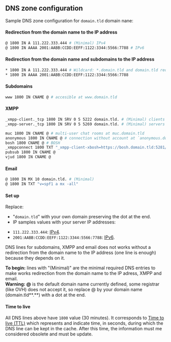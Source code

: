 ## DNS zone configuration

Sample DNS zone configuration for `domain.tld` domain nane:

#### Redirection from the domain name to the IP address
```bash
@ 1800 IN A 111.222.333.444 # (Minimal) IPv4
@ 1800 IN AAAA 2001:AABB:CCDD:EEFF:1122:3344:5566:7788 # IPv6
```

#### Redirection from the domain name and subdomains to the IP address
```bash
* 1800 IN A 111.222.333.444 # Wildcard: *.domain.tld and domain.tld redirection to the IP address
* 1800 IN AAAA 2001:AABB:CCDD:EEFF:1122:3344:5566:7788
```

#### Subdomains
```bash
www 1800 IN CNAME @ # accesible at www.domain.tld
```

#### XMPP
```bash
_xmpp-client._tcp 1800 IN SRV 0 5 5222 domain.tld. # (Minimal) clients connection
_xmpp-server._tcp 1800 IN SRV 0 5 5269 domain.tld. # (Minimal) servers connection

muc 1800 IN CNAME @ # multi-user chat rooms at muc.domain.tld
anonymous 1800 IN CNAME @ # connection without account at `anonymous.domain.tld`
bosh 1800 CNAME @ # BOSH
_xmppconnect 1800 TXT "_xmpp-client-xbosh=https://bosh.domain.tld:5281/http-bind"
pubsub 1800 IN CNAME @
vjud 1800 IN CNAME @
```

#### Email
```bash
@ 1800 IN MX 10 domain.tld. # (Minimal)
@ 1800 IN TXT "v=spf1 a mx -all"
```

#### Set up
Replace:
- "`domain.tld`" with your own domain preserving the dot at the end.
-  IP samples values with your server IP addresses:
 * `111.222.333.444`: [IPv4](http://ip.yunohost.org/).
 * `2001:AABB:CCDD:EEFF:1122:3344:5566:7788`: [IPv6](http://ip6.yunohost.org/).

DNS lines for subdomains, XMPP and email does not works without a redirection from the domain name to the IP address (one line is enough) because they depends on it.

<div class="alert alert-info"><b>To begin:</b> lines with "(Minimal)" are the minimal required DNS entries to make works redirection from the domain name to the IP adress, XMPP and email.</div>

<div class="alert alert-warning"><b>Warning:</b> <b>@</b> is the default domain name currently defined, some registrar (like OVH) does not accept it, so replace @ by your domain name (domain.tld**.**) with a dot at the end.</div>

#### Time to live
All DNS lines above have `1800` value (30 minutes). It corresponds to [Time to live (TTL)](https://en.wikipedia.org/wiki/Time_to_live#DNS_records) which represents and indicate time, in seconds, during which the DNS line can be kept in the cache. After this time, the information must me considered obsolete and must be update.